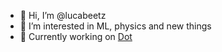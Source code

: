 - 👋 Hi, I’m @lucabeetz
- 👀 I’m interested in ML, physics and new things
- 🌱 Currently working on [Dot](https://new.computer)

<!---
lucabeetz/lucabeetz is a ✨ special ✨ repository because its `README.md` (this file) appears on your GitHub profile.
You can click the Preview link to take a look at your changes.
--->
